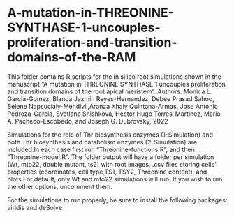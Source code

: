 # A-mutation-in-THREONINE-SYNTHASE-1-uncouples-proliferation-and-transition-domains-of-the-RAM
This folder contains R scripts for the in silico root simulations shown in the manuscript “A mutation in THREONINE SYNTHASE 1 uncouples proliferation and transition domains of the root apical meristem”. 
Authors: Monica L. Garcia-Gomez, Blanca Jazmin Reyes-Hernandez, Debee Prasad Sahoo, Selene Napsucialy-Mendivil,Aranza Xhaly Quintana-Armas, Jose Antonio Pedroza-Garcia, Svetlana Shishkova, Hector Hugo Torres-Martinez, Mario A. Pacheco-Escobedo, and Joseph G. Dubrovsky, 2022  

Simulations for the role of Thr biosynthesis enzymes (1-Simulation) and both Thr biosynthesis and catabolism enzymes (2-Simulation) are included.In each case first run “Threonine-functions.R”, and then “Threonine-model.R”. The folder output will have a folder per simulation (Wt, mto22, double mutant, ts2) with root images, .csv files storing cells’ properties (coordinates, cell type,TS1, TSY2, Threonine content), and plots.For default, only Wt and mto22 simulations will run. If you wish to run the other options, uncomment them. 


For the simulations to run properly, be sure to install the following packages: viridis and deSolve
